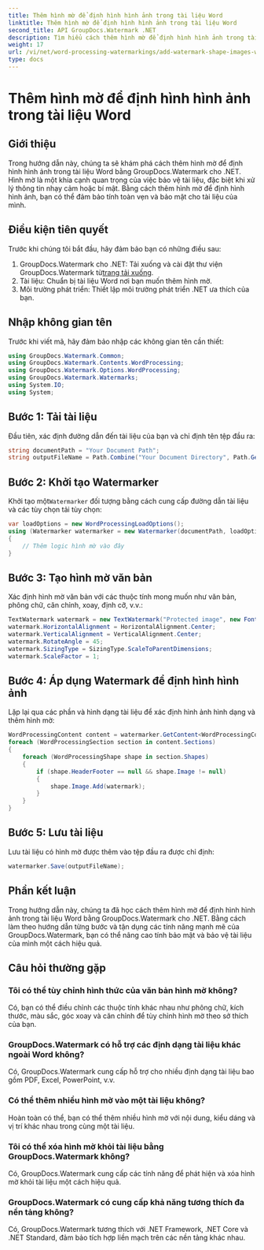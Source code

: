 ```yaml
---
title: Thêm hình mờ để định hình hình ảnh trong tài liệu Word
linktitle: Thêm hình mờ để định hình hình ảnh trong tài liệu Word
second_title: API GroupDocs.Watermark .NET
description: Tìm hiểu cách thêm hình mờ để định hình hình ảnh trong tài liệu Word bằng GroupDocs.Watermark cho .NET. Tăng cường bảo mật tài liệu với hướng dẫn này.
weight: 17
url: /vi/net/word-processing-watermarkings/add-watermark-shape-images-word-docs/
type: docs
---
```

# Thêm hình mờ để định hình hình ảnh trong tài liệu Word

## Giới thiệu
Trong hướng dẫn này, chúng ta sẽ khám phá cách thêm hình mờ để định hình hình ảnh trong tài liệu Word bằng GroupDocs.Watermark cho .NET. Hình mờ là một khía cạnh quan trọng của việc bảo vệ tài liệu, đặc biệt khi xử lý thông tin nhạy cảm hoặc bí mật. Bằng cách thêm hình mờ để định hình hình ảnh, bạn có thể đảm bảo tính toàn vẹn và bảo mật cho tài liệu của mình.
## Điều kiện tiên quyết
Trước khi chúng tôi bắt đầu, hãy đảm bảo bạn có những điều sau:
1.  GroupDocs.Watermark cho .NET: Tải xuống và cài đặt thư viện GroupDocs.Watermark từ[trang tải xuống](https://releases.groupdocs.com/Watermark/net/).
2. Tài liệu: Chuẩn bị tài liệu Word nơi bạn muốn thêm hình mờ.
3. Môi trường phát triển: Thiết lập môi trường phát triển .NET ưa thích của bạn.
## Nhập không gian tên
Trước khi viết mã, hãy đảm bảo nhập các không gian tên cần thiết:
```csharp
using GroupDocs.Watermark.Common;
using GroupDocs.Watermark.Contents.WordProcessing;
using GroupDocs.Watermark.Options.WordProcessing;
using GroupDocs.Watermark.Watermarks;
using System.IO;
using System;
```
## Bước 1: Tải tài liệu
Đầu tiên, xác định đường dẫn đến tài liệu của bạn và chỉ định tên tệp đầu ra:
```csharp
string documentPath = "Your Document Path";
string outputFileName = Path.Combine("Your Document Directory", Path.GetFileName(documentPath));
```
## Bước 2: Khởi tạo Watermarker
 Khởi tạo một`Watermarker` đối tượng bằng cách cung cấp đường dẫn tài liệu và các tùy chọn tải tùy chọn:
```csharp
var loadOptions = new WordProcessingLoadOptions();
using (Watermarker watermarker = new Watermarker(documentPath, loadOptions))
{
    // Thêm logic hình mờ vào đây
}
```
## Bước 3: Tạo hình mờ văn bản
Xác định hình mờ văn bản với các thuộc tính mong muốn như văn bản, phông chữ, căn chỉnh, xoay, định cỡ, v.v.:
```csharp
TextWatermark watermark = new TextWatermark("Protected image", new Font("Arial", 8));
watermark.HorizontalAlignment = HorizontalAlignment.Center;
watermark.VerticalAlignment = VerticalAlignment.Center;
watermark.RotateAngle = 45;
watermark.SizingType = SizingType.ScaleToParentDimensions;
watermark.ScaleFactor = 1;
```
## Bước 4: Áp dụng Watermark để định hình hình ảnh
Lặp lại qua các phần và hình dạng tài liệu để xác định hình ảnh hình dạng và thêm hình mờ:
```csharp
WordProcessingContent content = watermarker.GetContent<WordProcessingContent>();
foreach (WordProcessingSection section in content.Sections)
{
    foreach (WordProcessingShape shape in section.Shapes)
    {
        if (shape.HeaderFooter == null && shape.Image != null)
        {
            shape.Image.Add(watermark);
        }
    }
}
```
## Bước 5: Lưu tài liệu
Lưu tài liệu có hình mờ được thêm vào tệp đầu ra được chỉ định:
```csharp
watermarker.Save(outputFileName);
```

## Phần kết luận
Trong hướng dẫn này, chúng ta đã học cách thêm hình mờ để định hình hình ảnh trong tài liệu Word bằng GroupDocs.Watermark cho .NET. Bằng cách làm theo hướng dẫn từng bước và tận dụng các tính năng mạnh mẽ của GroupDocs.Watermark, bạn có thể nâng cao tính bảo mật và bảo vệ tài liệu của mình một cách hiệu quả.
## Câu hỏi thường gặp
### Tôi có thể tùy chỉnh hình thức của văn bản hình mờ không?
Có, bạn có thể điều chỉnh các thuộc tính khác nhau như phông chữ, kích thước, màu sắc, góc xoay và căn chỉnh để tùy chỉnh hình mờ theo sở thích của bạn.
### GroupDocs.Watermark có hỗ trợ các định dạng tài liệu khác ngoài Word không?
Có, GroupDocs.Watermark cung cấp hỗ trợ cho nhiều định dạng tài liệu bao gồm PDF, Excel, PowerPoint, v.v.
### Có thể thêm nhiều hình mờ vào một tài liệu không?
Hoàn toàn có thể, bạn có thể thêm nhiều hình mờ với nội dung, kiểu dáng và vị trí khác nhau trong cùng một tài liệu.
### Tôi có thể xóa hình mờ khỏi tài liệu bằng GroupDocs.Watermark không?
Có, GroupDocs.Watermark cung cấp các tính năng để phát hiện và xóa hình mờ khỏi tài liệu một cách hiệu quả.
### GroupDocs.Watermark có cung cấp khả năng tương thích đa nền tảng không?
Có, GroupDocs.Watermark tương thích với .NET Framework, .NET Core và .NET Standard, đảm bảo tích hợp liền mạch trên các nền tảng khác nhau.